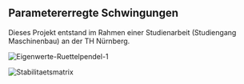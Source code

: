 ## Parametererregte Schwingungen

Dieses Projekt entstand im Rahmen einer Studienarbeit (Studiengang Maschinenbau) an der TH Nürnberg. 

![Eigenwerte-Ruettelpendel-1](https://user-images.githubusercontent.com/77980708/222967860-10d5e5ac-8f97-434a-8b58-af951399d4b4.png)

![Stabilitaetsmatrix](https://user-images.githubusercontent.com/77980708/222967868-567b3d5b-5030-4810-a29b-a36fc994ac07.png)
